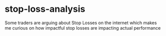 # stop-loss-analysis

Some traders are arguing about Stop Losses on the internet
which makes me curious on how impactful stop losses are impacting actual performance




